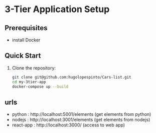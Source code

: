 # 3-Tier Application Setup

## Prerequisites

- install Docker

## Quick Start

1. Clone the repository:
   ```bash
   git clone git@github.com:hugolopespinto/Cars-list.git
   cd my-3tier-app
   docker-compose up --build

## urls

- python : http://localhost:5001/elements (get elements from python)
- nodejs : http://localhost:3001/elements (get elements from nodejs)
- react-app : http://localhost:3000/ (access to web app)

